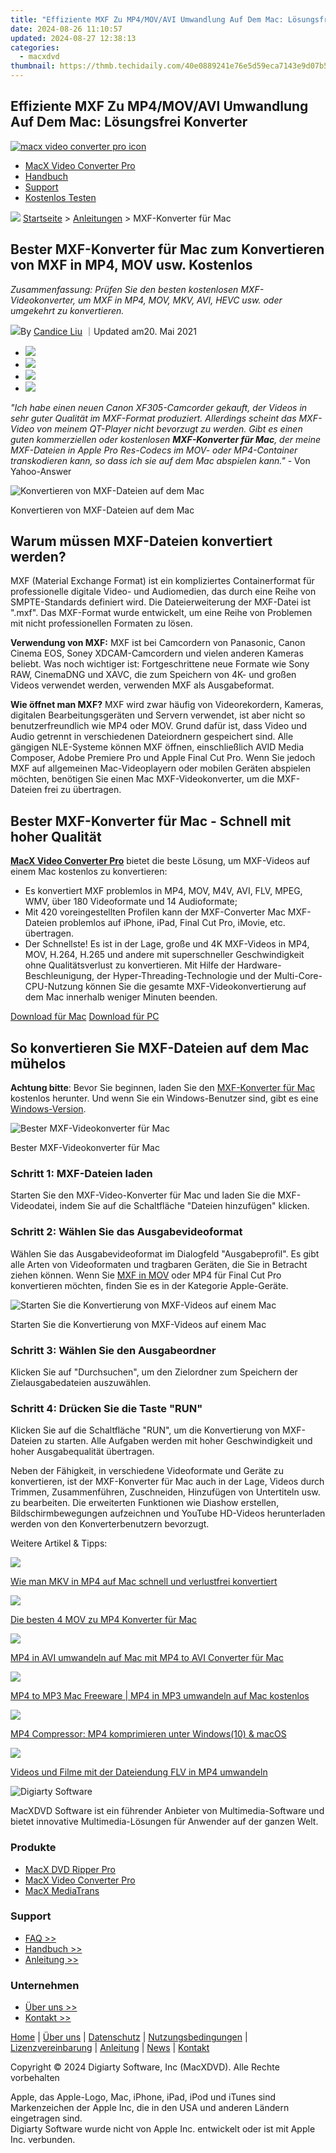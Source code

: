 ```yaml
---
title: "Effiziente MXF Zu MP4/MOV/AVI Umwandlung Auf Dem Mac: Lösungsfrei Konverter"
date: 2024-08-26 11:10:57
updated: 2024-08-27 12:38:13
categories:
  - macxdvd
thumbnail: https://thmb.techidaily.com/40e0889241e76e5d59eca7143e9d07b55913d6df3d4a890109030eaaab30cafd.jpg
---
```


## Effiziente MXF Zu MP4/MOV/AVI Umwandlung Auf Dem Mac: Lösungsfrei Konverter

[![macx video converter pro icon](https://www.macxdvd.com/tutorial-de/../image-style/new-seo/icon11.png)](https://tools.techidaily.com/macxdvd/products/)

* [MacX Video Converter Pro](https://tools.techidaily.com/macxdvd/products/)
* [Handbuch](https://tools.techidaily.com/macxdvd/products/)
* [Support](https://tools.techidaily.com/macxdvd/products/)
* [Kostenlos Testen](https://tools.techidaily.com/macxdvd/products/)



![](https://www.macxdvd.com/tutorial-de/../image-style/new-seo/icon7.png) [Startseite](https://tools.techidaily.com/macxdvd/products/) \> [Anleitungen](https://tools.techidaily.com/macxdvd/products/) \> MXF-Konverter für Mac

## Bester MXF-Konverter für Mac zum Konvertieren von MXF in MP4, MOV usw. Kostenlos



_Zusammenfassung: Prüfen Sie den besten kostenlosen MXF-Videokonverter, um MXF in MP4, MOV, MKV, AVI, HEVC usw. oder umgekehrt zu konvertieren._

![](https://www.macxdvd.com/tutorial-de/../image-style/new-seo/icon6.png)By [Candice Liu](https://www.linkedin.com/in/candice-liu-444483a3/) ｜Updated am20\. Mai 2021 

* [![](https://www.macxdvd.com/tutorial-de/../image-style/new-seo/share-fa.jpg)](https://www.facebook.com/sharer/sharer.php?u=https://www.macxdvd.com/tutorial-de/mxf-konverter-mac.htm)
* [![](https://www.macxdvd.com/tutorial-de/../image-style/new-seo/share-tw.jpg)](https://twitter.com/intent/tweet?url=https://www.macxdvd.com/tutorial-de/mxf-konverter-mac.htm)
* [![](https://www.macxdvd.com/tutorial-de/../image-style/new-seo/share-go.jpg)](https://pinterest.com/pin/create/button/?url=https://www.macxdvd.com/tutorial-de/mxf-konverter-mac.htm)
* [![](https://www.macxdvd.com/tutorial-de/../image-style/new-seo/share-in.jpg)](https://www.linkedin.com/shareArticle?mini=true&url=https://www.macxdvd.com/tutorial-de/mxf-konverter-mac.htm&title=&summary=https://www.macxdvd.com/tutorial-de/mxf-konverter-mac.htm&source=)

_"Ich habe einen neuen Canon XF305-Camcorder gekauft, der Videos in sehr guter Qualität im MXF-Format produziert. Allerdings scheint das MXF-Video von meinem QT-Player nicht bevorzugt zu werden. Gibt es einen guten kommerziellen oder kostenlosen **MXF-Konverter für Mac**, der meine MXF-Dateien in Apple Pro Res-Codecs im MOV- oder MP4-Container transkodieren kann, so dass ich sie auf dem Mac abspielen kann."_ \- Von Yahoo-Answer 

![Konvertieren von MXF-Dateien auf dem Mac](https://www.macxdvd.com/tutorial-de/../mac-dvd-video-converter-how-to/article-image/mxf-liuli-070203.png) 

 Konvertieren von MXF-Dateien auf dem Mac

## Warum müssen MXF-Dateien konvertiert werden? 

MXF (Material Exchange Format) ist ein kompliziertes Containerformat für professionelle digitale Video- und Audiomedien, das durch eine Reihe von SMPTE-Standards definiert wird. Die Dateierweiterung der MXF-Datei ist ".mxf". Das MXF-Format wurde entwickelt, um eine Reihe von Problemen mit nicht professionellen Formaten zu lösen. 

**Verwendung von MXF:** MXF ist bei Camcordern von Panasonic, Canon Cinema EOS, Soney XDCAM-Camcordern und vielen anderen Kameras beliebt. Was noch wichtiger ist: Fortgeschrittene neue Formate wie Sony RAW, CinemaDNG und XAVC, die zum Speichern von 4K- und großen Videos verwendet werden, verwenden MXF als Ausgabeformat. 

**Wie öffnet man MXF?** MXF wird zwar häufig von Videorekordern, Kameras, digitalen Bearbeitungsgeräten und Servern verwendet, ist aber nicht so benutzerfreundlich wie MP4 oder MOV. Grund dafür ist, dass Video und Audio getrennt in verschiedenen Dateiordnern gespeichert sind. Alle gängigen NLE-Systeme können MXF öffnen, einschließlich AVID Media Composer, Adobe Premiere Pro und Apple Final Cut Pro. Wenn Sie jedoch MXF auf allgemeinen Mac-Videoplayern oder mobilen Geräten abspielen möchten, benötigen Sie einen Mac MXF-Videokonverter, um die MXF-Dateien frei zu übertragen. 

## Bester MXF-Konverter für Mac - Schnell mit hoher Qualität 

[**MacX Video Converter Pro**](https://tools.techidaily.com/macxdvd/products/) bietet die beste Lösung, um MXF-Videos auf einem Mac kostenlos zu konvertieren: 

* Es konvertiert MXF problemlos in MP4, MOV, M4V, AVI, FLV, MPEG, WMV, über 180 Videoformate und 14 Audioformate;
* Mit 420 voreingestellten Profilen kann der MXF-Converter Mac MXF-Dateien problemlos auf iPhone, iPad, Final Cut Pro, iMovie, etc. übertragen.
* Der Schnellste! Es ist in der Lage, große und 4K MXF-Videos in MP4, MOV, H.264, H.265 und andere mit superschneller Geschwindigkeit ohne Qualitätsverlust zu konvertieren. Mit Hilfe der Hardware-Beschleunigung, der Hyper-Threading-Technologie und der Multi-Core-CPU-Nutzung können Sie die gesamte MXF-Videokonvertierung auf dem Mac innerhalb weniger Minuten beenden.

[Download für Mac](https://tools.techidaily.com/macxdvd/products/) [Download für PC](https://tools.techidaily.com/macxdvd/products/) 

## So konvertieren Sie MXF-Dateien auf dem Mac mühelos 

**Achtung bitte**: Bevor Sie beginnen, laden Sie den [MXF-Konverter für Mac](https://tools.techidaily.com/macxdvd/products/) kostenlos herunter. Und wenn Sie ein Windows-Benutzer sind, gibt es eine [Windows-Version](https://tools.techidaily.com/macxdvd/products/). 

![Bester MXF-Videokonverter für Mac](https://www.macxdvd.com/tutorial-de/../mac-dvd-video-converter-how-to/article-image/mvcp-liuli-070201.png) 

 Bester MXF-Videokonverter für Mac

### Schritt 1: MXF-Dateien laden 

Starten Sie den MXF-Video-Konverter für Mac und laden Sie die MXF-Videodatei, indem Sie auf die Schaltfläche "Dateien hinzufügen" klicken. 

### Schritt 2: Wählen Sie das Ausgabevideoformat 

Wählen Sie das Ausgabevideoformat im Dialogfeld "Ausgabeprofil". Es gibt alle Arten von Videoformaten und tragbaren Geräten, die Sie in Betracht ziehen können. Wenn Sie [MXF in MOV](https://tools.techidaily.com/macxdvd/products/) oder MP4 für Final Cut Pro konvertieren möchten, finden Sie es in der Kategorie Apple-Geräte. 

![Starten Sie die Konvertierung von MXF-Videos auf einem Mac](https://www.macxdvd.com/tutorial-de/../mac-dvd-video-converter-how-to/article-image/mvcp-liuli-070202.png) 

 Starten Sie die Konvertierung von MXF-Videos auf einem Mac

### Schritt 3: Wählen Sie den Ausgabeordner 

Klicken Sie auf "Durchsuchen", um den Zielordner zum Speichern der Zielausgabedateien auszuwählen. 

### Schritt 4: Drücken Sie die Taste "RUN" 

Klicken Sie auf die Schaltfläche "RUN", um die Konvertierung von MXF-Dateien zu starten. Alle Aufgaben werden mit hoher Geschwindigkeit und hoher Ausgabequalität übertragen. 

Neben der Fähigkeit, in verschiedene Videoformate und Geräte zu konvertieren, ist der MXF-Konverter für Mac auch in der Lage, Videos durch Trimmen, Zusammenführen, Zuschneiden, Hinzufügen von Untertiteln usw. zu bearbeiten. Die erweiterten Funktionen wie Diashow erstellen, Bildschirmbewegungen aufzeichnen und YouTube HD-Videos herunterladen werden von den Konverterbenutzern bevorzugt. 



Weitere Artikel & Tipps:

![](https://www.macxdvd.com/tutorial-de/../image-style/new-seo/pic7.jpg)

[Wie man MKV in MP4 auf Mac schnell und verlustfrei konvertiert](https://tools.techidaily.com/macxdvd/products/) 

![](https://www.macxdvd.com/tutorial-de/../image-style/new-seo/pic6.jpg)

[Die besten 4 MOV zu MP4 Konverter für Mac](https://tools.techidaily.com/macxdvd/products/) 

![](https://www.macxdvd.com/tutorial-de/../image-style/new-seo/pic5.jpg)

[MP4 in AVI umwandeln auf Mac mit MP4 to AVI Converter für Mac](https://tools.techidaily.com/macxdvd/products/) 

![](https://www.macxdvd.com/tutorial-de/../image-style/new-seo/pic4.jpg)

[MP4 to MP3 Mac Freeware | MP4 in MP3 umwandeln auf Mac kostenlos](https://tools.techidaily.com/macxdvd/products/) 

![](https://www.macxdvd.com/tutorial-de/../image-style/new-seo/pic3.jpg)

[MP4 Compressor: MP4 komprimieren unter Windows(10) & macOS](https://tools.techidaily.com/macxdvd/products/) 

![](https://www.macxdvd.com/tutorial-de/../image-style/new-seo/pic2.jpg)

[Videos und Filme mit der Dateiendung FLV in MP4 umwandeln](https://tools.techidaily.com/macxdvd/products/) 



![Digiarty Software](https://www.macxdvd.com/tutorial-de/../icon/logo.png) 

MacXDVD Software ist ein führender Anbieter von Multimedia-Software und bietet innovative Multimedia-Lösungen für Anwender auf der ganzen Welt.

### Produkte

* [MacX DVD Ripper Pro](https://tools.techidaily.com/macxdvd/products/)
* [MacX Video Converter Pro](https://tools.techidaily.com/macxdvd/products/)
* [MacX MediaTrans](https://tools.techidaily.com/macxdvd/products/)

### Support

* [FAQ >>](https://tools.techidaily.com/macxdvd/products/)
* [Handbuch >>](https://tools.techidaily.com/macxdvd/products/)
* [Anleitung >>](https://tools.techidaily.com/macxdvd/products/)

### Unternehmen

* [Über uns >>](https://tools.techidaily.com/macxdvd/products/)
* [Kontakt >>](https://tools.techidaily.com/macxdvd/products/)



[Home](https://tools.techidaily.com/macxdvd/products/) | [Über uns](https://tools.techidaily.com/macxdvd/products/) | [Datenschutz](https://tools.techidaily.com/macxdvd/products/) | [Nutzungsbedingungen](https://tools.techidaily.com/macxdvd/products/) | [Lizenzvereinbarung](https://tools.techidaily.com/macxdvd/products/) | [Anleitung](https://tools.techidaily.com/macxdvd/products/) | [News](https://tools.techidaily.com/macxdvd/products/) | [Kontakt](https://tools.techidaily.com/macxdvd/products/)

Copyright © 2024 Digiarty Software, Inc (MacXDVD). Alle Rechte vorbehalten

Apple, das Apple-Logo, Mac, iPhone, iPad, iPod und iTunes sind Markenzeichen der Apple Inc, die in den USA und anderen Ländern eingetragen sind.   
Digiarty Software wurde nicht von Apple Inc. entwickelt oder ist mit Apple Inc. verbunden.

<ins class="adsbygoogle"
     style="display:block"
     data-ad-format="autorelaxed"
     data-ad-client="ca-pub-7571918770474297"
     data-ad-slot="1223367746"></ins>



<ins class="adsbygoogle"
     style="display:block"
     data-ad-client="ca-pub-7571918770474297"
     data-ad-slot="8358498916"
     data-ad-format="auto"
     data-full-width-responsive="true"></ins>

